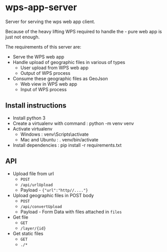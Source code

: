 # wps-app-server
Server for serving the wps web app client.

Because of the heavy lifting WPS required to handle the - pure web app is just not enough. 

The requirements of this server are:
  - Serve the WPS web app
  - Handle upload of geographic files in various of types
    - User upload from WPS web app
    - Output of WPS process 
  - Consume these geographic files as GeoJson
    - Web view in WPS web app
    - Input of WPS process

## Install instructions
  - Install python 3
  - Create a virtualenv with command : python -m venv venv
  - Activate virtualenv
    - Windows : venv\Scripts\activate
    - Mac and Ubuntu : . venv/bin/activate
  - Install dependencies : pip install -r requirements.txt

## API
  - Upload file from url
    - `POST`
    - `/api/urlUpload` 
    - Payload - `{"url":"http//...."}`
  - Upload geographic files in POST body
    - `POST`
    - `/api/convertUpload`
    - Payload - Form Data with files attached in `files`
  - Get file
    - `GET`
    - `/layer/{id}`
  - Get static files
    - `GET`
    - `./*`